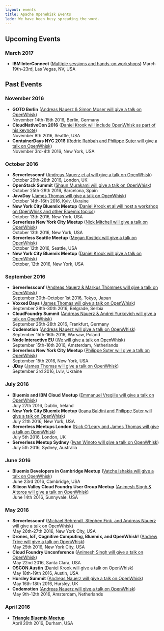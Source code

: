 ```yaml
---
layout: events
title: Apache OpenWhisk Events
lede: We have been busy spreading the word.
---
```


## Upcoming Events

### March 2017

- **IBM InterConnect** ([Multiple sessions and hands-on workshops](http://www.ibm.com/cloud-computing/us/en/interconnect/))
  March 19th–23rd, Las Vegas, NV, USA

## Past Events

### November 2016

- **GOTO Berlin** ([Andreas Nauerz & Simon Moser will give a talk on OpenWhisk](https://gotocon.com/berlin-2016/))  
  November 14th-15th 2016, Berlin, Germany
- **CloudNativeCon 2016** ([Daniel Krook will include OpenWhisk as part of his keynote](https://cnkc16.sched.org/event/8K4c))  
  November 8th 2016, Seattle, USA
- **ContainerDays NYC 2016** ([Rodric Rabbah and Philippe Suter will give a talk on OpenWhisk](http://dynamicinfradays.org/events/2016-nyc/))  
  November 3rd-4th 2016, New York, USA

### October 2016

- **Serverlessconf** ([Andreas Nauerz et al will give a talk on OpenWhisk](http://london.serverlessconf.io/))  
  October 26th-28th 2016, London, UK
- **OpenStack Summit** ([Shaun Murakami will give a talk on OpenWhisk](https://www.openstack.org/summit/barcelona-2016/))  
  October 25th-28th 2016, Barcelona, Spain
- **JavaDay** ([James Thomas will give a talk on OpenWhisk](http://javaday.org.ua/kyiv/))  
  October 14th-16th 2016, Kyiv, Ukraine
- **New York City Bluemix Meetup** ([Daniel Krook et al will host a workshop on OpenWhisk and other Bluemix topics](http://www.meetup.com/nyc-bluemix/events/233970408/))  
  October 13th 2016, New York, USA
- **Serverless New York City Meetup** ([Nick Mitchell will give a talk on OpenWhisk](http://www.meetup.com/Serverless-NYC/events/234479192/))  
  October 13th 2016, New York, USA
- **Serverless Seattle Meetup** ([Megan Kostick will give a talk on OpenWhisk](http://www.meetup.com/Serverless-Seattle/events/233807991/))  
  October 12th 2016, Seattle, USA
- **New York City Bluemix Meetup** ([Daniel Krook will give a talk on OpenWhisk](http://www.meetup.com/nyc-bluemix/events/233968352/))  
  October, 12th 2016, New York, USA

### September 2016

- **Serverlessconf** ([Andreas Nauerz & Markus Thömmes will give a talk on OpenWhisk](http://tokyo.serverlessconf.io/))  
  September 30th–October 1st 2016, Tokyo, Japan
- **Voxxed Days** ([James Thomas will give a talk on OpenWhisk](https://belgrade.voxxeddays.com/))  
  September 28th-30th 2016, Belgrade, Serbia
- **CloudFoundry Summit** ([Andreas Nauerz & Andrei Yurkovich will give a talk on OpenWhisk](https://www.cloudfoundry.org/community/summits/program/about/?summitId=11993/))  
  September 26th-28th 2016, Frankfurt, Germany
- **Codemotion** ([Andreas Nauerz will give a talk on OpenWhisk](http://warsaw2016.codemotionworld.com/))  
  September 15th-16th 2016, Warsaw, Poland
- **Node Interactive EU** ([We will give a talk on OpenWhisk](http://events.linuxfoundation.org/events/node-interactive-europe/))  
  September 15th-16th 2016, Amsterdam, Netherlands
- **Serverless New York City Meetup** ([Philippe Suter will give a talk on OpenWhisk](http://www.meetup.com/Serverless-NYC/events/233736279/))  
  September 15th 2016, New York, USA
- **JDay** ([James Thomas will give a talk on OpenWhisk](http://www.jday.com.ua/))  
  September 3rd 2016, Lviv, Ukraine

### July 2016

- **Bluemix and IBM Cloud Meetup** ([Emmanuel Vregille will give a talk on OpenWhisk](http://www.irishdev.com/Home/Events/1191-Bluemix-and-IBM-Cloud-Meetup.html))  
  July 27th 2016, Dublin, Ireland
- **New York City Bluemix Meetup** ([Ioana Baldini and Philippe Suter will give a talk on OpenWhisk](http://www.meetup.com/nyc-bluemix/events/231944252/))  
  July 21th 2016, New York, USA
- **Serverless Meetups London** ([Nick O’Leary and James Thomas will give a talk on OpenWhisk](http://www.meetup.com/Serverless-London/))  
  July 5th 2016, London, UK
- **Serverless Meetup Sydney** ([Iwan Winoto will give a talk on OpenWhisk](http://www.meetup.com/Sydney-Serverless-Meetup-Group/events/232020422/))  
  July 5th 2016, Sydney, Australia

### June 2016

- **Bluemix Developers in Cambridge Meetup** ([Vatche Ishakia will give a talk on OpenWhisk](http://www.meetup.com/Bluemix-Developers-in-Cambridge/events/231783149/))  
  June 23rd 2016, Cambridge, USA
- **Silicon Valley Cloud Foundry User Group Meetup** ([Animesh Singh & Altoros will give a talk on OpenWhisk](http://www.meetup.com/CloudFoundry/events/231791789/))  
  June 14th 2016, Sunnyvale, USA

### May 2016

- **Serverlessconf** ([Michael Behrendt, Stephen Fink, and Andreas Nauerz will give a talk on OpenWhisk](http://serverlessconf.io/))  
  May 26th-27th 2016, New York City, USA
- **Drones, IoT, Cognitive Computing, Bluemix, and OpenWhisk!** ([Andrew Trice will give a talk on OpenWhisk](http://www.meetup.com/nyc-bluemix/events/231021166/))  
  May 25th 2016, New York City, USA
- **Cloud Foundry Unconference** ([Animesh Singh will give a talk on OpenWhisk](http://www.meetup.com/CloudFoundry/events/227086817/))  
  May 22nd 2016, Santa Clara, USA
- **OSCON Austin** ([Daniel Krook will give a talk on OpenWhisk](http://conferences.oreilly.com/oscon/open-source-us))  
  May 18th-19th 2016, Austin, USA
- **Hursley Summit** ([Andreas Nauerz will give a talk on OpenWhisk](https://www-950.ibm.com/events/wwe/grp/grp004.nsf/v17_events?openform&lp=2016_hursley_landing_page&locale=en_US))  
  May 16th-18th 2016, Hursley, UK
- **Codemotion** ([Andreas Nauerz will give a talk on OpenWhisk](http://amsterdam2016.codemotionworld.com/))  
  May 9th-12th 2016, Amsterdam, Netherlands

### April 2016

- [**Triangle Bluemix Meetup**](http://www.meetup.com/rtpbluemix/events/229767420/)  
  April 20th 2016, Durham, USA
